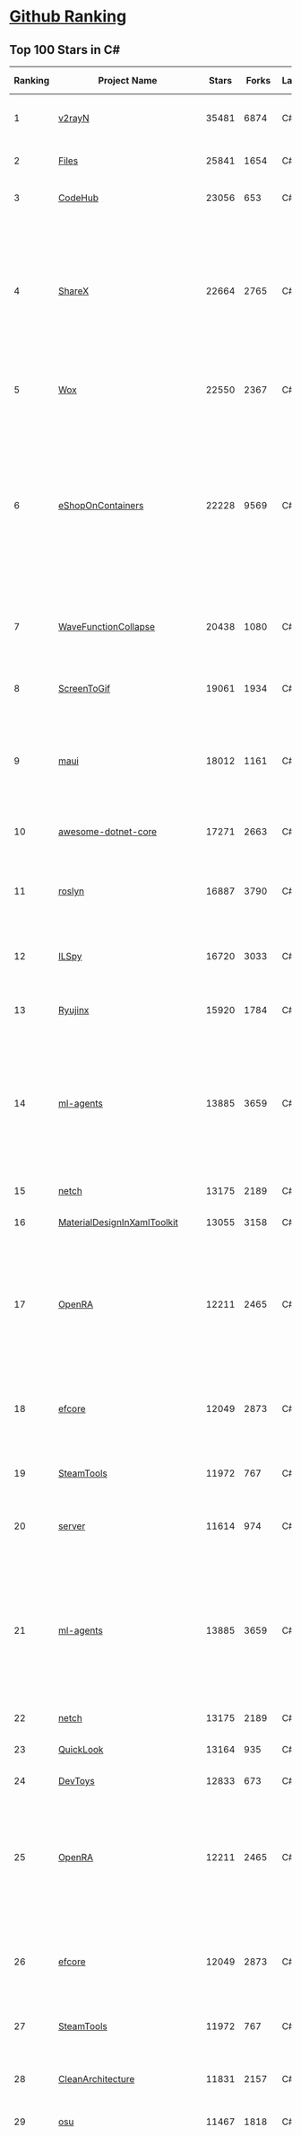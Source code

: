 [Github Ranking](../README.md)
==========

## Top 100 Stars in C\#

| Ranking | Project Name | Stars | Forks | Language | Open Issues | Description | Last Commit |
| ------- | ------------ | ----- | ----- | -------- | ----------- | ----------- | ----------- |
| 1 | [v2rayN](https://github.com/2dust/v2rayN) | 35481 | 6874 | C# | 61 | A V2Ray client for Windows, support Xray core and v2fly core | 2023-01-05T11:23:35Z |
| 2 | [Files](https://github.com/files-community/Files) | 25841 | 1654 | C# | 437 | Building the best file manager experience for Windows | 2023-01-05T21:53:41Z |
| 3 | [CodeHub](https://github.com/CodeHubApp/CodeHub) | 23056 | 653 | C# | 234 | CodeHub is an iOS application written using Xamarin | 2022-06-22T16:14:05Z |
| 4 | [ShareX](https://github.com/ShareX/ShareX) | 22664 | 2765 | C# | 402 | ShareX is a free and open source program that lets you capture or record any area of your screen and share it with a single press of a key. It also allows uploading images, text or other types of files to many supported destinations you can choose from. | 2023-01-05T18:12:53Z |
| 5 | [Wox](https://github.com/Wox-launcher/Wox) | 22550 | 2367 | C# | 948 | Launcher for Windows, an alternative to Alfred and Launchy. | 2022-12-27T10:47:18Z |
| 6 | [eShopOnContainers](https://github.com/dotnet-architecture/eShopOnContainers) | 22228 | 9569 | C# | 23 | Cross-platform .NET sample microservices and container based application that runs on Linux Windows and macOS. Powered by .NET 6, Docker Containers and Azure Kubernetes Services. Supports Visual Studio, VS for Mac and CLI based environments with Docker CLI, dotnet CLI, VS Code or any other code editor. | 2023-01-04T11:35:41Z |
| 7 | [WaveFunctionCollapse](https://github.com/mxgmn/WaveFunctionCollapse) | 20438 | 1080 | C# | 1 | Bitmap & tilemap generation from a single example with the help of ideas from quantum mechanics | 2023-01-03T14:09:12Z |
| 8 | [ScreenToGif](https://github.com/NickeManarin/ScreenToGif) | 19061 | 1934 | C# | 203 | 🎬 ScreenToGif allows you to record a selected area of your screen, edit and save it as a gif or video. | 2022-12-11T19:17:53Z |
| 9 | [maui](https://github.com/dotnet/maui) | 18012 | 1161 | C# | 2140 | .NET MAUI is the .NET Multi-platform App UI, a framework for building native device applications spanning mobile, tablet, and desktop. | 2023-01-06T06:32:02Z |
| 10 | [awesome-dotnet-core](https://github.com/thangchung/awesome-dotnet-core) | 17271 | 2663 | C# | 19 | :honeybee: A collection of awesome .NET core libraries, tools, frameworks and software | 2022-12-30T02:32:47Z |
| 11 | [roslyn](https://github.com/dotnet/roslyn) | 16887 | 3790 | C# | 8246 | The Roslyn .NET compiler provides C# and Visual Basic languages with rich code analysis APIs. | 2023-01-06T09:32:50Z |
| 12 | [ILSpy](https://github.com/icsharpcode/ILSpy) | 16720 | 3033 | C# | 187 | .NET Decompiler with support for PDB generation, ReadyToRun, Metadata (&more) - cross-platform! | 2023-01-05T11:36:06Z |
| 13 | [Ryujinx](https://github.com/Ryujinx/Ryujinx) | 15920 | 1784 | C# | 322 | Experimental Nintendo Switch Emulator written in C# | 2023-01-06T01:30:49Z |
| 14 | [ml-agents](https://github.com/Unity-Technologies/ml-agents) | 13885 | 3659 | C# | 105 | The Unity Machine Learning Agents Toolkit (ML-Agents) is an open-source project that enables games and simulations to serve as environments for training intelligent agents using deep reinforcement learning and imitation learning. | 2023-01-04T21:40:32Z |
| 15 | [netch](https://github.com/netchx/netch) | 13175 | 2189 | C# | 4 | A simple proxy client | 2023-01-04T16:21:47Z |
| 16 | [MaterialDesignInXamlToolkit](https://github.com/MaterialDesignInXAML/MaterialDesignInXamlToolkit) | 13055 | 3158 | C# | 165 | Google's Material Design in XAML & WPF, for C# & VB.Net.  | 2023-01-05T07:33:58Z |
| 17 | [OpenRA](https://github.com/OpenRA/OpenRA) | 12211 | 2465 | C# | 1443 | Open Source real-time strategy game engine for early Westwood games such as Command & Conquer: Red Alert written in C# using SDL and OpenGL. Runs on Windows, Linux, *BSD and Mac OS X. | 2023-01-05T15:42:45Z |
| 18 | [efcore](https://github.com/dotnet/efcore) | 12049 | 2873 | C# | 1678 | EF Core is a modern object-database mapper for .NET. It supports LINQ queries, change tracking, updates, and schema migrations. | 2023-01-06T06:33:19Z |
| 19 | [SteamTools](https://github.com/BeyondDimension/SteamTools) | 11972 | 767 | C# | 430 | 🛠「Watt Toolkit」是一个开源跨平台的多功能 Steam 工具箱。 | 2023-01-05T23:04:42Z |
| 20 | [server](https://github.com/bitwarden/server) | 11614 | 974 | C# | 33 | The core infrastructure backend (API, database, Docker, etc). | 2023-01-06T09:43:35Z |
| 21 | [ml-agents](https://github.com/Unity-Technologies/ml-agents) | 13885 | 3659 | C# | 105 | The Unity Machine Learning Agents Toolkit (ML-Agents) is an open-source project that enables games and simulations to serve as environments for training intelligent agents using deep reinforcement learning and imitation learning. | 2023-01-04T21:40:32Z |
| 22 | [netch](https://github.com/netchx/netch) | 13175 | 2189 | C# | 4 | A simple proxy client | 2023-01-04T16:21:47Z |
| 23 | [QuickLook](https://github.com/QL-Win/QuickLook) | 13164 | 935 | C# | 357 | Bring macOS “Quick Look” feature to Windows | 2022-12-18T11:52:36Z |
| 24 | [DevToys](https://github.com/veler/DevToys) | 12833 | 673 | C# | 223 | A Swiss Army knife for developers. | 2023-01-05T09:55:39Z |
| 25 | [OpenRA](https://github.com/OpenRA/OpenRA) | 12211 | 2465 | C# | 1443 | Open Source real-time strategy game engine for early Westwood games such as Command & Conquer: Red Alert written in C# using SDL and OpenGL. Runs on Windows, Linux, *BSD and Mac OS X. | 2023-01-05T15:42:45Z |
| 26 | [efcore](https://github.com/dotnet/efcore) | 12049 | 2873 | C# | 1678 | EF Core is a modern object-database mapper for .NET. It supports LINQ queries, change tracking, updates, and schema migrations. | 2023-01-06T06:33:19Z |
| 27 | [SteamTools](https://github.com/BeyondDimension/SteamTools) | 11972 | 767 | C# | 430 | 🛠「Watt Toolkit」是一个开源跨平台的多功能 Steam 工具箱。 | 2023-01-05T23:04:42Z |
| 28 | [CleanArchitecture](https://github.com/ardalis/CleanArchitecture) | 11831 | 2157 | C# | 14 | Clean Architecture Solution Template: A starting point for Clean Architecture with ASP.NET Core | 2023-01-02T20:02:21Z |
| 29 | [osu](https://github.com/ppy/osu) | 11467 | 1818 | C# | 942 | rhythm is just a *click* away! | 2023-01-06T09:57:46Z |
| 30 | [Polly](https://github.com/App-vNext/Polly) | 11443 | 1026 | C# | 87 | Polly is a .NET resilience and transient-fault-handling library that allows developers to express policies such as Retry, Circuit Breaker, Timeout, Bulkhead Isolation, and Fallback in a fluent and thread-safe manner. From version 6.0.1, Polly targets .NET Standard 1.1 and 2.0+. | 2023-01-05T22:33:21Z |
| 31 | [AspNetCore.Docs](https://github.com/dotnet/AspNetCore.Docs) | 11257 | 25154 | C# | 452 | Documentation for ASP.NET Core | 2023-01-06T03:05:06Z |
| 32 | [PEASS-ng](https://github.com/carlospolop/PEASS-ng) | 10980 | 2506 | C# | 10 | PEASS - Privilege Escalation Awesome Scripts SUITE (with colors) | 2023-01-01T04:26:03Z |
| 33 | [aspnetboilerplate](https://github.com/aspnetboilerplate/aspnetboilerplate) | 10831 | 3672 | C# | 189 | ASP.NET Boilerplate - Web Application Framework | 2023-01-05T07:54:09Z |
| 34 | [FastGithub](https://github.com/dotnetcore/FastGithub) | 10797 | 1476 | C# | 102 | github加速神器，解决github打不开、用户头像无法加载、releases无法上传下载、git-clone、git-pull、git-push失败等问题 | 2022-12-08T18:58:24Z |
| 35 | [N_m3u8DL-CLI](https://github.com/nilaoda/N_m3u8DL-CLI) | 10503 | 1825 | C# | 220 | [.NET] m3u8 downloader 开源的命令行m3u8/HLS/dash下载器，支持普通AES-128-CBC解密，多线程，自定义请求头等. 支持简体中文,繁体中文和英文. English Supported. | 2022-12-08T15:02:46Z |
| 36 | [mono](https://github.com/mono/mono) | 10242 | 3763 | C# | 2105 | Mono open source ECMA CLI, C# and .NET implementation. | 2022-12-23T12:46:03Z |
| 37 | [AssetStudio](https://github.com/Perfare/AssetStudio) | 9962 | 1907 | C# | 170 | AssetStudio is a tool for exploring, extracting and exporting assets and assetbundles. | 2022-12-08T15:37:37Z |
| 38 | [CMWTAT_Digital_Edition](https://github.com/TGSAN/CMWTAT_Digital_Edition) | 9929 | 1489 | C# | 15 | CloudMoe Windows 10/11 Activation Toolkit get digital license, the best open source Win 10/11 activator in GitHub. GitHub 上最棒的开源 Win10/Win11 数字权利（数字许可证）激活工具！ | 2022-12-12T03:32:24Z |
| 39 | [UnityCsReference](https://github.com/Unity-Technologies/UnityCsReference) | 9902 | 2209 | C# | 0 | Unity C# reference source code. | 2022-12-22T12:19:58Z |
| 40 | [Newtonsoft.Json](https://github.com/JamesNK/Newtonsoft.Json) | 9788 | 3129 | C# | 604 | Json.NET is a popular high-performance JSON framework for .NET | 2022-12-16T12:39:43Z |
| 41 | [BenchmarkDotNet](https://github.com/dotnet/BenchmarkDotNet) | 8549 | 846 | C# | 155 | Powerful .NET library for benchmarking | 2023-01-06T07:46:48Z |
| 42 | [MahApps.Metro](https://github.com/MahApps/MahApps.Metro) | 8548 | 2416 | C# | 68 | A framework that allows developers to cobble together a better UI for their own WPF applications with minimal effort. | 2023-01-02T20:39:20Z |
| 43 | [FluentTerminal](https://github.com/felixse/FluentTerminal) | 8517 | 426 | C# | 240 | A Terminal Emulator based on UWP and web technologies. | 2022-12-11T12:34:59Z |
| 44 | [duplicati](https://github.com/duplicati/duplicati) | 8319 | 778 | C# | 883 | Store securely encrypted backups in the cloud! | 2022-12-08T10:10:17Z |
| 45 | [Locale-Emulator](https://github.com/xupefei/Locale-Emulator) | 8196 | 703 | C# | 0 | Yet Another System Region and Language Simulator | 2022-04-15T09:55:46Z |
| 46 | [Sonarr](https://github.com/Sonarr/Sonarr) | 8097 | 1088 | C# | 117 | Smart PVR for newsgroup and bittorrent users. | 2023-01-06T00:23:04Z |
| 47 | [Hangfire](https://github.com/HangfireIO/Hangfire) | 7960 | 1567 | C# | 706 | An easy way to perform background job processing in your .NET and .NET Core applications. No Windows Service or separate process required | 2023-01-04T05:12:02Z |
| 48 | [FluentValidation](https://github.com/FluentValidation/FluentValidation) | 7825 | 1104 | C# | 6 | A popular .NET validation library for building strongly-typed validation rules. | 2023-01-03T05:53:47Z |
| 49 | [modular-monolith-with-ddd](https://github.com/kgrzybek/modular-monolith-with-ddd) | 7814 | 1172 | C# | 41 | Full Modular Monolith application with Domain-Driven Design approach. | 2022-12-08T09:07:25Z |
| 50 | [WeiXinMPSDK](https://github.com/JeffreySu/WeiXinMPSDK) | 7658 | 4263 | C# | 190 | 微信全平台 SDK Senparc.Weixin for C#，支持 .NET Framework 及 .NET Core、.NET 6.0、.NET 7.0。已支持微信公众号、小程序、小游戏、微信支付、企业微信/企业号、开放平台、JSSDK、微信周边等全平台。 WeChat SDK for C#. | 2023-01-06T01:54:06Z |
| 51 | [Ocelot](https://github.com/ThreeMammals/Ocelot) | 7428 | 1522 | C# | 518 | .NET core API Gateway | 2022-12-24T09:58:55Z |
| 52 | [Humanizer](https://github.com/Humanizr/Humanizer) | 7328 | 886 | C# | 197 | Humanizer meets all your .NET needs for manipulating and displaying strings, enums, dates, times, timespans, numbers and quantities | 2023-01-05T18:58:55Z |
| 53 | [ReactiveUI](https://github.com/reactiveui/ReactiveUI) | 7311 | 1113 | C# | 78 | An advanced, composable, functional reactive model-view-viewmodel framework for all .NET platforms that is inspired by functional reactive programming. ReactiveUI allows you to  abstract mutable state away from your user interfaces, express the idea around a feature in one readable place and improve the testability of your application. | 2023-01-01T23:00:57Z |
| 54 | [blockchain](https://github.com/dvf/blockchain) | 7244 | 2622 | C# | 64 | A simple Blockchain in Python | 2023-01-04T17:21:04Z |
| 55 | [Nancy](https://github.com/NancyFx/Nancy) | 7179 | 1511 | C# | 196 | Lightweight, low-ceremony, framework for building HTTP based services on .Net and Mono | 2021-01-24T13:28:09Z |
| 56 | [LiteDB](https://github.com/mbdavid/LiteDB) | 7126 | 1074 | C# | 534 | LiteDB - A .NET NoSQL Document Store in a single data file - https://www.litedb.org | 2022-12-24T20:26:16Z |
| 57 | [Bili.Uwp](https://github.com/Richasy/Bili.Uwp) | 7015 | 470 | C# | 156 | 适用于新系统UI的哔哩 | 2022-12-12T12:33:11Z |
| 58 | [Radarr](https://github.com/Radarr/Radarr) | 7005 | 804 | C# | 404 | A fork of Sonarr to work with movies à la Couchpotato. | 2023-01-06T02:35:48Z |
| 59 | [EarTrumpet](https://github.com/File-New-Project/EarTrumpet) | 6783 | 452 | C# | 115 | EarTrumpet - Volume Control for Windows | 2022-12-08T06:31:49Z |
| 60 | [refit](https://github.com/reactiveui/refit) | 6711 | 677 | C# | 150 | The automatic type-safe REST library for .NET Core, Xamarin and .NET. Heavily inspired by Square's Retrofit library, Refit turns your REST API into a live interface. | 2023-01-04T00:08:09Z |
| 61 | [PDFPatcher](https://github.com/wmjordan/PDFPatcher) | 6621 | 1072 | C# | 36 | PDF补丁丁——PDF工具箱，可以编辑书签、剪裁旋转页面、解除限制、提取或合并文档，探查文档结构，提取图片、转成图片等等 | 2022-12-22T03:23:51Z |
| 62 | [ET](https://github.com/egametang/ET) | 6545 | 2433 | C# | 45 | Unity3D Client And C# Server Framework | 2023-01-06T06:17:39Z |
| 63 | [Electron.NET](https://github.com/ElectronNET/Electron.NET) | 6533 | 657 | C# | 160 | :electron: Build cross platform desktop apps with ASP.NET Core (Razor Pages, MVC, Blazor). | 2022-10-19T18:57:20Z |
| 64 | [spectre.console](https://github.com/spectreconsole/spectre.console) | 6401 | 295 | C# | 115 | A .NET library that makes it easier to create beautiful console applications. | 2022-12-31T18:49:08Z |
| 65 | [ContextMenuManager](https://github.com/BluePointLilac/ContextMenuManager) | 6316 | 374 | C# | 55 | 🖱️ 纯粹的Windows右键菜单管理程序 | 2022-07-06T05:15:21Z |
| 66 | [OrchardCore](https://github.com/OrchardCMS/OrchardCore) | 6310 | 2103 | C# | 1195 | Orchard Core is an open-source modular and multi-tenant application framework built with ASP.NET Core, and a content management system (CMS) built on top of that framework. | 2023-01-06T02:30:13Z |
| 67 | [Quasar](https://github.com/quasar/Quasar) | 6226 | 2106 | C# | 143 | Remote Administration Tool for Windows | 2022-11-25T04:14:01Z |
| 68 | [UniRx](https://github.com/neuecc/UniRx) | 6189 | 815 | C# | 188 | Reactive Extensions for Unity | 2022-06-19T10:00:11Z |
| 69 | [reverse-proxy](https://github.com/microsoft/reverse-proxy) | 6150 | 593 | C# | 127 | A toolkit for developing high-performance HTTP reverse proxy applications. | 2023-01-06T09:39:58Z |
| 70 | [wpf](https://github.com/dotnet/wpf) | 6067 | 991 | C# | 945 | WPF is a .NET Core UI framework for building Windows desktop applications. | 2023-01-06T06:52:54Z |
| 71 | [Entitas](https://github.com/sschmid/Entitas) | 5994 | 1053 | C# | 122 | Entitas is a super fast Entity Component System (ECS) Framework specifically made for C# and Unity | 2022-12-17T18:37:37Z |
| 72 | [AspNetCoreDiagnosticScenarios](https://github.com/davidfowl/AspNetCoreDiagnosticScenarios) | 5988 | 585 | C# | 23 | This repository has examples of broken patterns in ASP.NET Core applications | 2023-01-04T13:22:33Z |
| 73 | [Dependencies](https://github.com/lucasg/Dependencies) | 5874 | 509 | C# | 83 | A rewrite of the old legacy software "depends.exe" in C# for Windows devs to troubleshoot dll load dependencies issues. | 2022-07-06T03:49:36Z |
| 74 | [docker-lambda](https://github.com/lambci/docker-lambda) | 5850 | 446 | C# | 58 | Docker images and test runners that replicate the live AWS Lambda environment | 2022-05-23T08:28:37Z |
| 75 | [CAP](https://github.com/dotnetcore/CAP) | 5837 | 1175 | C# | 6 | Distributed transaction solution in micro-service base on eventually consistency, also an eventbus with Outbox pattern | 2023-01-05T12:26:43Z |
| 76 | [EquinoxProject](https://github.com/EduardoPires/EquinoxProject) | 5786 | 1506 | C# | 10 | Full ASP.NET Core 6 application with DDD, CQRS and Event Sourcing concepts | 2022-12-08T14:58:26Z |
| 77 | [VFSForGit](https://github.com/microsoft/VFSForGit) | 5766 | 460 | C# | 296 | Virtual File System for Git: Enable Git at Enterprise Scale | 2022-10-14T15:43:43Z |
| 78 | [reactive](https://github.com/dotnet/reactive) | 5704 | 681 | C# | 98 | The Reactive Extensions for .NET | 2022-12-27T03:03:41Z |
| 79 | [clean-code-dotnet](https://github.com/thangchung/clean-code-dotnet) | 5688 | 894 | C# | 15 | :bathtub:  Clean Code concepts and tools adapted for .NET  | 2023-01-04T05:09:21Z |
| 80 | [NSwag](https://github.com/RicoSuter/NSwag) | 5587 | 1077 | C# | 1484 | The Swagger/OpenAPI toolchain for .NET, ASP.NET Core and TypeScript.  | 2023-01-03T22:37:26Z |
| 81 | [ET](https://github.com/egametang/ET) | 6545 | 2433 | C# | 45 | Unity3D Client And C# Server Framework | 2023-01-06T06:17:39Z |
| 82 | [Electron.NET](https://github.com/ElectronNET/Electron.NET) | 6533 | 657 | C# | 160 | :electron: Build cross platform desktop apps with ASP.NET Core (Razor Pages, MVC, Blazor). | 2022-10-19T18:57:20Z |
| 83 | [spectre.console](https://github.com/spectreconsole/spectre.console) | 6401 | 295 | C# | 115 | A .NET library that makes it easier to create beautiful console applications. | 2022-12-31T18:49:08Z |
| 84 | [ContextMenuManager](https://github.com/BluePointLilac/ContextMenuManager) | 6316 | 374 | C# | 55 | 🖱️ 纯粹的Windows右键菜单管理程序 | 2022-07-06T05:15:21Z |
| 85 | [OrchardCore](https://github.com/OrchardCMS/OrchardCore) | 6310 | 2103 | C# | 1195 | Orchard Core is an open-source modular and multi-tenant application framework built with ASP.NET Core, and a content management system (CMS) built on top of that framework. | 2023-01-06T02:30:13Z |
| 86 | [jynew](https://github.com/jynew/jynew) | 6272 | 1380 | C# | 31 | An open source RPG Game Framework with full Modding support, base on Unity | 2023-01-04T13:33:43Z |
| 87 | [Quasar](https://github.com/quasar/Quasar) | 6226 | 2106 | C# | 143 | Remote Administration Tool for Windows | 2022-11-25T04:14:01Z |
| 88 | [ShadowsocksR-Windows](https://github.com/HMBSbige/ShadowsocksR-Windows) | 6222 | 1079 | C# | 0 | Ship of Theseus | 2023-01-04T08:20:51Z |
| 89 | [ImageSharp](https://github.com/SixLabors/ImageSharp) | 6199 | 764 | C# | 43 | :camera: A modern, cross-platform, 2D Graphics library for .NET | 2023-01-05T07:11:08Z |
| 90 | [UniRx](https://github.com/neuecc/UniRx) | 6189 | 815 | C# | 188 | Reactive Extensions for Unity | 2022-06-19T10:00:11Z |
| 91 | [reverse-proxy](https://github.com/microsoft/reverse-proxy) | 6150 | 593 | C# | 127 | A toolkit for developing high-performance HTTP reverse proxy applications. | 2023-01-06T09:39:58Z |
| 92 | [Entitas](https://github.com/sschmid/Entitas) | 5994 | 1053 | C# | 122 | Entitas is a super fast Entity Component System (ECS) Framework specifically made for C# and Unity | 2022-12-17T18:37:37Z |
| 93 | [AspNetCoreDiagnosticScenarios](https://github.com/davidfowl/AspNetCoreDiagnosticScenarios) | 5988 | 585 | C# | 23 | This repository has examples of broken patterns in ASP.NET Core applications | 2023-01-04T13:22:33Z |
| 94 | [Dependencies](https://github.com/lucasg/Dependencies) | 5874 | 509 | C# | 83 | A rewrite of the old legacy software "depends.exe" in C# for Windows devs to troubleshoot dll load dependencies issues. | 2022-07-06T03:49:36Z |
| 95 | [docker-lambda](https://github.com/lambci/docker-lambda) | 5850 | 446 | C# | 58 | Docker images and test runners that replicate the live AWS Lambda environment | 2022-05-23T08:28:37Z |
| 96 | [CAP](https://github.com/dotnetcore/CAP) | 5837 | 1175 | C# | 6 | Distributed transaction solution in micro-service base on eventually consistency, also an eventbus with Outbox pattern | 2023-01-05T12:26:43Z |
| 97 | [EquinoxProject](https://github.com/EduardoPires/EquinoxProject) | 5786 | 1506 | C# | 10 | Full ASP.NET Core 6 application with DDD, CQRS and Event Sourcing concepts | 2022-12-08T14:58:26Z |
| 98 | [VFSForGit](https://github.com/microsoft/VFSForGit) | 5766 | 460 | C# | 296 | Virtual File System for Git: Enable Git at Enterprise Scale | 2022-10-14T15:43:43Z |
| 99 | [NLog](https://github.com/NLog/NLog) | 5716 | 1342 | C# | 63 | NLog - Advanced and Structured Logging for Various .NET Platforms | 2023-01-03T20:39:22Z |
| 100 | [reactive](https://github.com/dotnet/reactive) | 5704 | 681 | C# | 98 | The Reactive Extensions for .NET | 2022-12-27T03:03:41Z |

